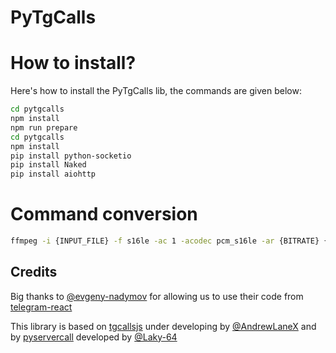 # PyTgCalls

# How to install?
Here's how to install the PyTgCalls lib, the commands are given below:

``` bash
cd pytgcalls
npm install
npm run prepare
cd pytgcalls
npm install
pip install python-socketio
pip install Naked
pip install aiohttp
```

# Command conversion
``` bash
ffmpeg -i {INPUT_FILE} -f s16le -ac 1 -acodec pcm_s16le -ar {BITRATE} {OUTPUT_FILE}
```

## Credits

Big thanks to [@evgeny-nadymov] for allowing us to use their code from [telegram-react]

This library is based on [tgcallsjs] under developing by [@AndrewLaneX] and by [pyservercall] developed by [@Laky-64]

[@evgeny-nadymov]: https://github.com/evgeny-nadymov/
[@AndrewLaneX]: https://github.com/AndrewLaneX/
[telegram-react]: https://github.com/evgeny-nadymov/telegram-react/
[tgcallsjs]: https://github.com/tgcallsjs/tgcalls
[pyservercall]: https://github.com/pytgcalls/pyservercall/
[@Laky-64]: https://github.com/Laky-64/